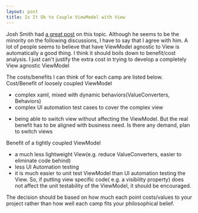 ```yaml
---
layout: post
title: Is It Ok to Couple ViewModel with View
---
```

Josh Smith had <a href="https://groups.google.com/forum/#!topic/wpf-disciples/P-JwzRB_GE8">a great post</a> on this topic. Although he seems to be the minority on the following discussions, I have to say that I agree with him. A lot of people seems to believe that have ViewModel agnostic to View is automatically a good thing. I think it should boils down to benefit/cost analysis. I just can't justify the extra cost in trying to develop a completely View agnostic ViewModel

The costs/benefits I can think of for each camp are listed below.
Cost/Benefit of loosely coupled ViewModel
- complex xaml, mixed with dynamic behaviors(ValueConverters, Behaviors)
- complex UI automation test cases to cover the complex view
+ being able to switch view without affecting the ViewModel. But the real benefit has to be aligned with business need. Is there any demand, plan to switch views


Benefit of a tightly coupled ViewModel
+ a much less lightweight View(e.g. reduce ValueConverters, easier to eliminate code behind)
+ less UI Automation testing 
+ it is much easier to unit test ViewModel than UI automation testing the View. So, if putting view specific code( e.g. a visibility property) does not affect the unit testability of the ViewModel, it should be encouraged.

The decision should be based on how much each point costs/values to your project rather than how well each camp fits your philosophical belief.  
